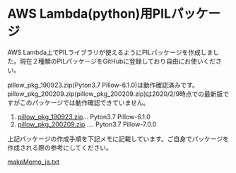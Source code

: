 # AWS Lambda(python)用PILパッケージ

AWS Lambda上でPILライブラリが使えるようにPILパッケージを作成しました。現在２種類のPILパッケージをGitHubに登録しており自由にお使いください。

pillow_pkg_190923.zip(Pyton3.7 Pillow-6.1.0)は動作確認済みです。pillow_pkg_200209.zip(pillow_pkg_200209.zip)は2020/2/9時点での最新版ですがこのパッケージでは動作確認できていません。

1. [pillow_pkg_190923.zip](pillow_pkg_190923.zip)... Pyton3.7 Pillow-6.1.0
1. [pillow_pkg_200209.zip](pillow_pkg_200209.zip) .... Pyton3.7 Pillow-7.0.0

上記パッケージの作成手順を下記メモに記載しています。ご自身でパッケージを作成される際の参考にしてください。

[makeMemo_ja.txt](makeMemo_ja.txt)
